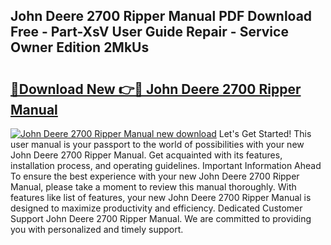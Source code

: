 ## John Deere 2700 Ripper Manual PDF Download Free - Part-XsV User Guide Repair - Service Owner Edition 2MkUs

# <h2><a href="http://bc92771.oget.top/?id=John+Deere+2700+Ripper+Manual">🔗Download New 👉🔴 John Deere 2700 Ripper Manual</a></h2>

[![John Deere 2700 Ripper Manual new download](https://i.imgur.com/5g1atiW.png)](http://bc92771.oget.top/?id=John+Deere+2700+Ripper+Manual)
Let's Get Started! This user manual is your passport to the world of possibilities with your new John Deere 2700 Ripper Manual. Get acquainted with its features, installation process, and operating guidelines. Important Information Ahead To ensure the best experience with your new John Deere 2700 Ripper Manual, please take a moment to review this manual thoroughly. With features like list of features, your new John Deere 2700 Ripper Manual is designed to maximize productivity and efficiency. Dedicated Customer Support John Deere 2700 Ripper Manual. We are committed to providing you with personalized and timely support.
